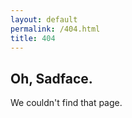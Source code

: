 ```yaml
---
layout: default
permalink: /404.html
title: 404
---
```


<h2 class="post_title">Oh, Sadface.</h2>
<p>We couldn't find that page.</p>
